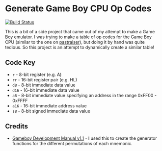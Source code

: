 # Generate Game Boy CPU Op Codes

[![Build Status](https://travis-ci.com/meganesu/generate-gb-op-codes.svg?branch=master)](https://travis-ci.com/meganesu/generate-gb-op-codes)

This is a bit of a side project that came out of my attempt to make a Game Boy emulator. I was trying to make a table of op codes for the Game Boy CPU (similar to the one on [pastraiser](http://www.pastraiser.com/cpu/gameboy/gameboy_opcodes.html)), but doing it by hand was quite tedious. So this project is an attempt to dynamically create a similar table!

## Code Key

* `r` - 8-bit register (e.g. A)
* `rr` - 16-bit register pair (e.g. HL)
* `d8` - 8-bit immediate data value
* `d16` - 16-bit immediate data value
* `a8` - 8-bit immediate value specifying an address in the range 0xFF00 - 0xFFFF
* `a16` - 16-bit immediate address value
* `s8` - 8-bit signed immediate data value

## Credits

* [Gameboy Development Manual v1.1](https://archive.org/details/GameBoyProgManVer1.1) - I used this to create the generator functions for the different permutations of each mnemonic.
